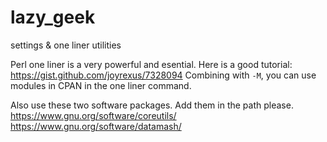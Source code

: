 # lazy_geek
settings &amp; one liner utilities

Perl one liner is a very powerful and esential.
Here is a good tutorial: https://gist.github.com/joyrexus/7328094
Combining with `-M`, you can use modules in CPAN in the one liner command.

Also use these two software packages. Add them in the path please.
https://www.gnu.org/software/coreutils/
https://www.gnu.org/software/datamash/
